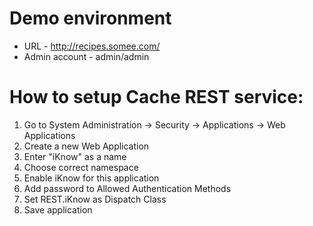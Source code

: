 # Demo environment
- URL - http://recipes.somee.com/
- Admin account - admin/admin

# How to setup Cache REST service:
1. Go to System Administration -> Security -> Applications -> Web Applications
2. Create a new Web Application
3. Enter "iKnow" as a name
4. Choose correct namespace
5. Enable iKnow for this application
6. Add password to Allowed Authentication Methods
7. Set REST.iKnow as Dispatch Class
8. Save application

